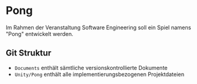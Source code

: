 # Pong

Im Rahmen der Veranstaltung Software Engineering soll ein Spiel namens "Pong" entwickelt werden.


## Git Struktur

- `Documents` enthält sämtliche versionskontrollierte Dokumente
- `Unity/Pong` enthält alle implementierungsbezogenen Projektdateien
